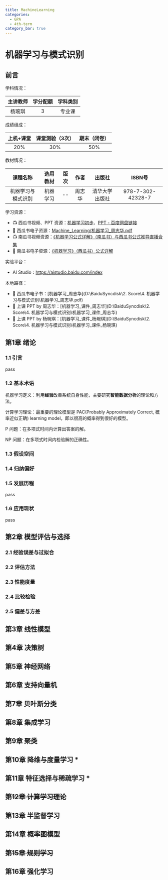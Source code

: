 ```yaml
---
title: MachineLearning
categories:
  - GPA
  - 4th-term
category_bar: true
---
```



# 机器学习与模式识别

## 前言

学科情况：

| 主讲教师 | 学分配额 | 学科类别 |
| :------: | :------: | :------: |
|  杨琬琪  |    3     |  专业课  |

成绩组成：

| 上机+课堂 | 课堂测验（3次） | 期末（闭卷） |
| :-------: | :-------------: | :----------: |
|    20%    |       30%       |     50%      |

教材情况：

|      课程名称      | 选用教材 | 版次 |  作者  |     出版社     |      ISBN号       |
| :----------------: | :------: | :--: | :----: | :------------: | :---------------: |
| 机器学习与模式识别 | 机器学习 |  --  | 周志华 | 清华大学出版社 | 978-7-302-42328-7 |

学习资源：

- :tv: 西瓜书视频、PPT 资源：[机器学习初步](https://www.xuetangx.com/learn/nju0802bt/nju0802bt/19322711/)、[PPT - 百度网盘链接](https://pan.baidu.com/s/1-OfnKcJ_bfWHcGHgzeQmpg?pwd=k3gk
    )
- :book: 西瓜书电子资源：[Machine_Learning/机器学习_周志华.pdf](https://github.com/jingyuexing/Ebook/blob/master/Machine_Learning/%E6%9C%BA%E5%99%A8%E5%AD%A6%E4%B9%A0_%E5%91%A8%E5%BF%97%E5%8D%8E.pdf)
- :tv: ​南瓜书视频资源：[《机器学习公式详解》（南瓜书）与西瓜书公式推导直播合集](https://www.bilibili.com/video/BV1Mh411e7VU/)
- :book: 南瓜书电子资源：[《机器学习》（西瓜书）公式详解](https://github.com/datawhalechina/pumpkin-book)

实验平台：

- AI Studio：https://aistudio.baidu.com/index

本地路径：

- :watermelon: 西瓜书电子书：[机器学习_周志华](D:\BaiduSyncdisk\2. Score\4. 机器学习与模式识别\机器学习_周志华.pdf)
- :page_with_curl: 上课 PPT by 周志华：[机器学习\_课件\_周志华](D:\BaiduSyncdisk\2. Score\4. 机器学习与模式识别\机器学习_课件_周志华)
- :page_with_curl: 上课 PPT by 杨琬琪：[机器学习\_课件\_杨琬琪](D:\BaiduSyncdisk\2. Score\4. 机器学习与模式识别\机器学习_课件_杨琬琪)

## 第1章 绪论

### 1.1 引言

pass

### 1.2 基本术语

机器学习定义：利用**经验**改善系统自身性能，主要研究**智能数据分析**的理论和方法。

计算学习理论：最重要的理论模型是 PAC(Probably Approximately Correct, 概率近似正确) learning model，即以很高的概率得到很好的模型。

P 问题：在多项式时间内计算出答案的解。

NP 问题：在多项式时间内检验解的正确性。



### 1.3 假设空间



### 1.4 归纳偏好



### 1.5 发展历程

pass

### 1.6 应用现状

pass

## 第2章 模型评估与选择

### 2.1 经验误差与过拟合



### 2.2 评估方法



### 2.3 性能度量



### 2.4 比较检验



### 2.5 偏差与方差



## 第3章 线性模型



## 第4章 决策树



## 第5章 神经网络



## 第6章 支持向量机



## 第7章 贝叶斯分类



## 第8章 集成学习



## 第9章 聚类



## 第10章 降维与度量学习 *



## 第11章 特征选择与稀疏学习 *



## ~~第12章 计算学习理论~~



## 第13章 半监督学习



## 第14章 概率图模型



## ~~第15章 规则学习~~



## 第16章 强化学习

